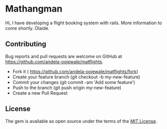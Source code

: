 # Mathangman

Hi,
I have developing a flight booking system with rails. More information to come shortly.
Olaide.



## Contributing

Bug reports and pull requests are welcome on GitHub at https://github.com/andela-oojewale/matflights.

* Fork it ( https://github.com/andela-oojewale/matflights/fork)
* Create your feature branch (git checkout -b my-new-feature)
* Commit your changes (git commit -am 'Add some feature')
* Push to the branch (git push origin my-new-feature)
* Create a new Pull Request


## License

The gem is available as open source under the terms of the [MIT License](http://opensource.org/licenses/MIT).

